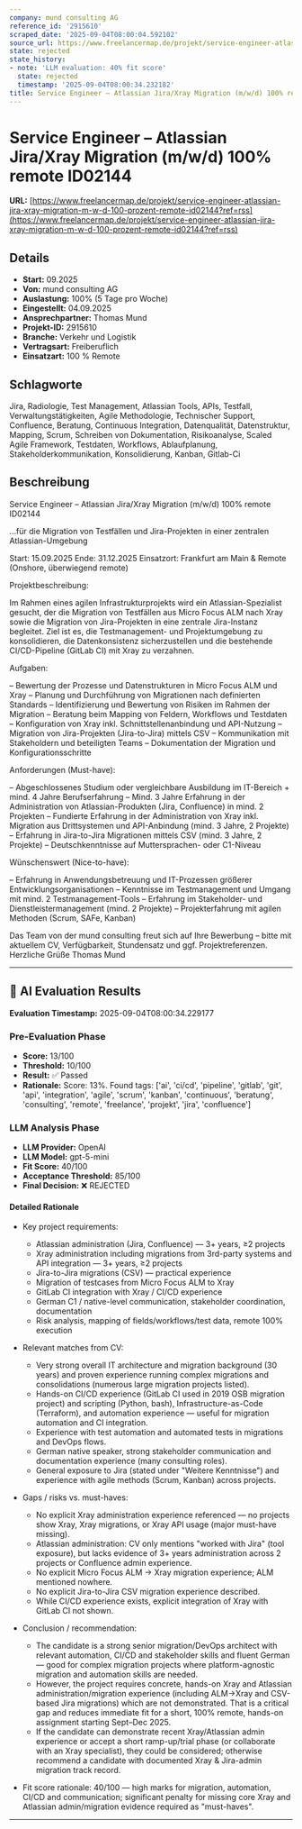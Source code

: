 ```yaml
---
company: mund consulting AG
reference_id: '2915610'
scraped_date: '2025-09-04T08:00:04.592102'
source_url: https://www.freelancermap.de/projekt/service-engineer-atlassian-jira-xray-migration-m-w-d-100-prozent-remote-id02144?ref=rss
state: rejected
state_history:
- note: 'LLM evaluation: 40% fit score'
  state: rejected
  timestamp: '2025-09-04T08:00:34.232182'
title: Service Engineer – Atlassian Jira/Xray Migration (m/w/d) 100% remote ID02144
---
```



# Service Engineer – Atlassian Jira/Xray Migration (m/w/d) 100% remote ID02144
**URL:** [https://www.freelancermap.de/projekt/service-engineer-atlassian-jira-xray-migration-m-w-d-100-prozent-remote-id02144?ref=rss](https://www.freelancermap.de/projekt/service-engineer-atlassian-jira-xray-migration-m-w-d-100-prozent-remote-id02144?ref=rss)
## Details
- **Start:** 09.2025
- **Von:** mund consulting AG
- **Auslastung:** 100% (5 Tage pro Woche)
- **Eingestellt:** 04.09.2025
- **Ansprechpartner:** Thomas Mund
- **Projekt-ID:** 2915610
- **Branche:** Verkehr und Logistik
- **Vertragsart:** Freiberuflich
- **Einsatzart:** 100
                                                % Remote

## Schlagworte
Jira, Radiologie, Test Management, Atlassian Tools, APIs, Testfall, Verwaltungstätigkeiten, Agile Methodologie, Technischer Support, Confluence, Beratung, Continuous Integration, Datenqualität, Datenstruktur, Mapping, Scrum, Schreiben von Dokumentation, Risikoanalyse, Scaled Agile Framework, Testdaten, Workflows, Ablaufplanung, Stakeholderkommunikation, Konsolidierung, Kanban, Gitlab-Ci

## Beschreibung
Service Engineer – Atlassian Jira/Xray Migration (m/w/d) 100% remote ID02144

...für die Migration von Testfällen und Jira-Projekten in einer zentralen Atlassian-Umgebung

Start: 15.09.2025
Ende: 31.12.2025
Einsatzort: Frankfurt am Main & Remote (Onshore, überwiegend remote)

Projektbeschreibung:

Im Rahmen eines agilen Infrastrukturprojekts wird ein Atlassian-Spezialist gesucht, der die Migration von Testfällen aus Micro Focus ALM nach Xray sowie die Migration von Jira-Projekten in eine zentrale Jira-Instanz begleitet. Ziel ist es, die Testmanagement- und Projektumgebung zu konsolidieren, die Datenkonsistenz sicherzustellen und die bestehende CI/CD-Pipeline (GitLab CI) mit Xray zu verzahnen.

Aufgaben:

– Bewertung der Prozesse und Datenstrukturen in Micro Focus ALM und Xray
– Planung und Durchführung von Migrationen nach definierten Standards
– Identifizierung und Bewertung von Risiken im Rahmen der Migration
– Beratung beim Mapping von Feldern, Workflows und Testdaten
– Konfiguration von Xray inkl. Schnittstellenanbindung und API-Nutzung
– Migration von Jira-Projekten (Jira-to-Jira) mittels CSV
– Kommunikation mit Stakeholdern und beteiligten Teams
– Dokumentation der Migration und Konfigurationsschritte

Anforderungen (Must-have):

– Abgeschlossenes Studium oder vergleichbare Ausbildung im IT-Bereich + mind. 4 Jahre Berufserfahrung
– Mind. 3 Jahre Erfahrung in der Administration von Atlassian-Produkten (Jira, Confluence) in mind. 2 Projekten
– Fundierte Erfahrung in der Administration von Xray inkl. Migration aus Drittsystemen und API-Anbindung (mind. 3 Jahre, 2 Projekte)
– Erfahrung in Jira-to-Jira Migrationen mittels CSV (mind. 3 Jahre, 2 Projekte)
– Deutschkenntnisse auf Muttersprachen- oder C1-Niveau

Wünschenswert (Nice-to-have):

– Erfahrung in Anwendungsbetreuung und IT-Prozessen größerer Entwicklungsorganisationen
– Kenntnisse im Testmanagement und Umgang mit mind. 2 Testmanagement-Tools
– Erfahrung im Stakeholder- und Dienstleistermanagement (mind. 2 Projekte)
– Projekterfahrung mit agilen Methoden (Scrum, SAFe, Kanban)

Das Team von der mund consulting freut sich auf Ihre Bewerbung – bitte mit aktuellem CV, Verfügbarkeit, Stundensatz und ggf. Projektreferenzen.
Herzliche Grüße
Thomas Mund

---

## 🤖 AI Evaluation Results

**Evaluation Timestamp:** 2025-09-04T08:00:34.229177

### Pre-Evaluation Phase
- **Score:** 13/100
- **Threshold:** 10/100
- **Result:** ✅ Passed
- **Rationale:** Score: 13%. Found tags: ['ai', 'ci/cd', 'pipeline', 'gitlab', 'git', 'api', 'integration', 'agile', 'scrum', 'kanban', 'continuous', 'beratung', 'consulting', 'remote', 'freelance', 'projekt', 'jira', 'confluence']

### LLM Analysis Phase
- **LLM Provider:** OpenAI
- **LLM Model:** gpt-5-mini
- **Fit Score:** 40/100
- **Acceptance Threshold:** 85/100
- **Final Decision:** ❌ REJECTED

#### Detailed Rationale
- Key project requirements:
  - Atlassian administration (Jira, Confluence) — 3+ years, ≥2 projects
  - Xray administration including migrations from 3rd-party systems and API integration — 3+ years, ≥2 projects
  - Jira-to-Jira migrations (CSV) — practical experience
  - Migration of testcases from Micro Focus ALM to Xray
  - GitLab CI integration with Xray / CI/CD experience
  - German C1 / native-level communication, stakeholder coordination, documentation
  - Risk analysis, mapping of fields/workflows/test data, remote 100% execution

- Relevant matches from CV:
  - Very strong overall IT architecture and migration background (30 years) and proven experience running complex migrations and consolidations (numerous large migration projects listed).
  - Hands-on CI/CD experience (GitLab CI used in 2019 OSB migration project) and scripting (Python, bash), Infrastructure-as-Code (Terraform), and automation experience — useful for migration automation and CI integration.
  - Experience with test automation and automated tests in migrations and DevOps flows.
  - German native speaker, strong stakeholder communication and documentation experience (many consulting roles).
  - General exposure to Jira (stated under "Weitere Kenntnisse") and experience with agile methods (Scrum, Kanban) across projects.

- Gaps / risks vs. must-haves:
  - No explicit Xray administration experience referenced — no projects show Xray, Xray migrations, or Xray API usage (major must-have missing).
  - Atlassian administration: CV only mentions "worked with Jira" (tool exposure), but lacks evidence of 3+ years administration across 2 projects or Confluence admin experience.
  - No explicit Micro Focus ALM → Xray migration experience; ALM mentioned nowhere.
  - No explicit Jira-to-Jira CSV migration experience described.
  - While CI/CD experience exists, explicit integration of Xray with GitLab CI not shown.

- Conclusion / recommendation:
  - The candidate is a strong senior migration/DevOps architect with relevant automation, CI/CD and stakeholder skills and fluent German — good for complex migration projects where platform-agnostic migration and automation skills are needed.
  - However, the project requires concrete, hands-on Xray and Atlassian administration/migration experience (including ALM→Xray and CSV-based Jira migrations) which are not demonstrated. That is a critical gap and reduces immediate fit for a short, 100% remote, hands-on assignment starting Sept–Dec 2025.
  - If the candidate can demonstrate recent Xray/Atlassian admin experience or accept a short ramp-up/trial phase (or collaborate with an Xray specialist), they could be considered; otherwise recommend a candidate with documented Xray & Jira-admin migration track record.

- Fit score rationale: 40/100 — high marks for migration, automation, CI/CD and communication; significant penalty for missing core Xray and Atlassian admin/migration evidence required as "must-haves".

---
